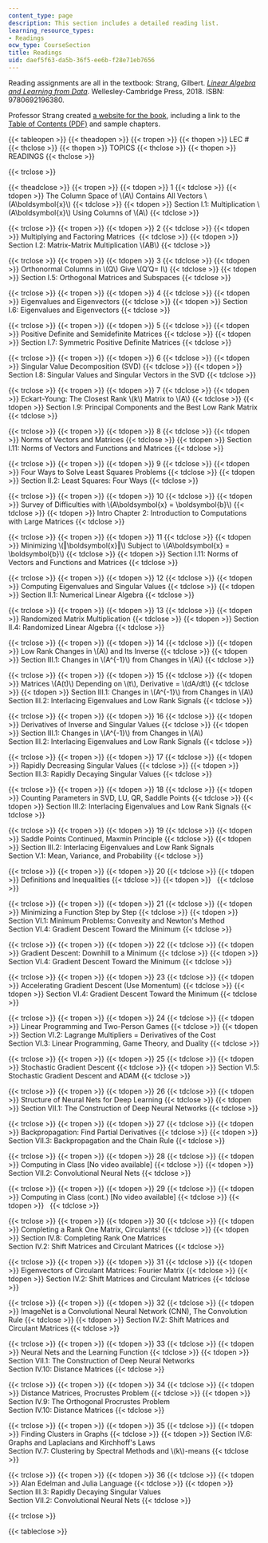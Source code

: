 ```yaml
---
content_type: page
description: This section includes a detailed reading list.
learning_resource_types:
- Readings
ocw_type: CourseSection
title: Readings
uid: daef5f63-da5b-36f5-ee6b-f28e71eb7656
---
```


Reading assignments are all in the textbook: Strang, Gilbert. _[Linear Algebra and Learning from Data](http://math.mit.edu/~gs/learningfromdata/)_. Wellesley-Cambridge Press, 2018. ISBN: 9780692196380.

Professor Strang created [a website for the book](http://math.mit.edu/~gs/learningfromdata/), including a link to the [Table of Contents (PDF)](http://math.mit.edu/%7Egs/learningfromdata/dsla_toc.pdf) and sample chapters.

{{< tableopen >}}
{{< theadopen >}}
{{< tropen >}}
{{< thopen >}}
LEC #
{{< thclose >}}
{{< thopen >}}
TOPICS
{{< thclose >}}
{{< thopen >}}
READINGS
{{< thclose >}}

{{< trclose >}}

{{< theadclose >}}
{{< tropen >}}
{{< tdopen >}}
1
{{< tdclose >}}
{{< tdopen >}}
The Column Space of \\(A\\) Contains All Vectors \\(A\\boldsymbol{x}\\)
{{< tdclose >}}
{{< tdopen >}}
Section I.1: Multiplication \\(A\\boldsymbol{x}\\) Using Columns of \\(A\\)
{{< tdclose >}}

{{< trclose >}}
{{< tropen >}}
{{< tdopen >}}
2
{{< tdclose >}}
{{< tdopen >}}
Multiplying and Factoring Matrices 
{{< tdclose >}}
{{< tdopen >}}
Section I.2: Matrix-Matrix Multiplication \\(AB\\)
{{< tdclose >}}

{{< trclose >}}
{{< tropen >}}
{{< tdopen >}}
3
{{< tdclose >}}
{{< tdopen >}}
Orthonormal Columns in \\(Q\\) Give \\(Q’Q= I\\)
{{< tdclose >}}
{{< tdopen >}}
Section I.5: Orthogonal Matrices and Subspaces
{{< tdclose >}}

{{< trclose >}}
{{< tropen >}}
{{< tdopen >}}
4
{{< tdclose >}}
{{< tdopen >}}
Eigenvalues and Eigenvectors
{{< tdclose >}}
{{< tdopen >}}
Section I.6: Eigenvalues and Eigenvectors
{{< tdclose >}}

{{< trclose >}}
{{< tropen >}}
{{< tdopen >}}
5
{{< tdclose >}}
{{< tdopen >}}
Positive Definite and Semidefinite Matrices
{{< tdclose >}}
{{< tdopen >}}
Section I.7: Symmetric Positive Definite Matrices
{{< tdclose >}}

{{< trclose >}}
{{< tropen >}}
{{< tdopen >}}
6
{{< tdclose >}}
{{< tdopen >}}
Singular Value Decomposition (SVD)
{{< tdclose >}}
{{< tdopen >}}
Section I.8: Singular Values and Singular Vectors in the SVD
{{< tdclose >}}

{{< trclose >}}
{{< tropen >}}
{{< tdopen >}}
7
{{< tdclose >}}
{{< tdopen >}}
Eckart-Young: The Closest Rank \\(k\\) Matrix to \\(A\\)
{{< tdclose >}}
{{< tdopen >}}
Section I.9: Principal Components and the Best Low Rank Matrix
{{< tdclose >}}

{{< trclose >}}
{{< tropen >}}
{{< tdopen >}}
8
{{< tdclose >}}
{{< tdopen >}}
Norms of Vectors and Matrices
{{< tdclose >}}
{{< tdopen >}}
Section I.11: Norms of Vectors and Functions and Matrices
{{< tdclose >}}

{{< trclose >}}
{{< tropen >}}
{{< tdopen >}}
9
{{< tdclose >}}
{{< tdopen >}}
Four Ways to Solve Least Squares Problems
{{< tdclose >}}
{{< tdopen >}}
Section II.2: Least Squares: Four Ways
{{< tdclose >}}

{{< trclose >}}
{{< tropen >}}
{{< tdopen >}}
10
{{< tdclose >}}
{{< tdopen >}}
Survey of Difficulties with \\(A\\boldsymbol{x} = \\boldsymbol{b}\\)
{{< tdclose >}}
{{< tdopen >}}
Intro Chapter 2: Introduction to Computations with Large Matrices
{{< tdclose >}}

{{< trclose >}}
{{< tropen >}}
{{< tdopen >}}
11
{{< tdclose >}}
{{< tdopen >}}
Minimizing \\(‖\\boldsymbol{x}‖\\) Subject to \\(A\\boldsymbol{x} = \\boldsymbol{b}\\)
{{< tdclose >}}
{{< tdopen >}}
Section I.11: Norms of Vectors and Functions and Matrices
{{< tdclose >}}

{{< trclose >}}
{{< tropen >}}
{{< tdopen >}}
12
{{< tdclose >}}
{{< tdopen >}}
Computing Eigenvalues and Singular Values
{{< tdclose >}}
{{< tdopen >}}
Section II.1: Numerical Linear Algebra
{{< tdclose >}}

{{< trclose >}}
{{< tropen >}}
{{< tdopen >}}
13
{{< tdclose >}}
{{< tdopen >}}
Randomized Matrix Multiplication
{{< tdclose >}}
{{< tdopen >}}
Section II.4: Randomized Linear Algebra
{{< tdclose >}}

{{< trclose >}}
{{< tropen >}}
{{< tdopen >}}
14
{{< tdclose >}}
{{< tdopen >}}
Low Rank Changes in \\(A\\) and Its Inverse
{{< tdclose >}}
{{< tdopen >}}
Section III.1: Changes in \\(A^{-1}\\) from Changes in \\(A\\)
{{< tdclose >}}

{{< trclose >}}
{{< tropen >}}
{{< tdopen >}}
15
{{< tdclose >}}
{{< tdopen >}}
Matrices \\(A(t)\\) Depending on \\(t\\), Derivative = \\(dA/dt\\)
{{< tdclose >}}
{{< tdopen >}}
Section III.1: Changes in \\(A^{-1}\\) from Changes in \\(A\\)  
Section III.2: Interlacing Eigenvalues and Low Rank Signals
{{< tdclose >}}

{{< trclose >}}
{{< tropen >}}
{{< tdopen >}}
16
{{< tdclose >}}
{{< tdopen >}}
Derivatives of Inverse and Singular Values
{{< tdclose >}}
{{< tdopen >}}
Section III.1: Changes in \\(A^{-1}\\) from Changes in \\(A\\)  
Section III.2: Interlacing Eigenvalues and Low Rank Signals
{{< tdclose >}}

{{< trclose >}}
{{< tropen >}}
{{< tdopen >}}
17
{{< tdclose >}}
{{< tdopen >}}
Rapidly Decreasing Singular Values
{{< tdclose >}}
{{< tdopen >}}
Section III.3: Rapidly Decaying Singular Values
{{< tdclose >}}

{{< trclose >}}
{{< tropen >}}
{{< tdopen >}}
18
{{< tdclose >}}
{{< tdopen >}}
Counting Parameters in SVD, LU, QR, Saddle Points
{{< tdclose >}}
{{< tdopen >}}
Section III.2: Interlacing Eigenvalues and Low Rank Signals
{{< tdclose >}}

{{< trclose >}}
{{< tropen >}}
{{< tdopen >}}
19
{{< tdclose >}}
{{< tdopen >}}
Saddle Points Continued, Maxmin Principle
{{< tdclose >}}
{{< tdopen >}}
Section III.2: Interlacing Eigenvalues and Low Rank Signals  
Section V.1: Mean, Variance, and Probability
{{< tdclose >}}

{{< trclose >}}
{{< tropen >}}
{{< tdopen >}}
20
{{< tdclose >}}
{{< tdopen >}}
Definitions and Inequalities
{{< tdclose >}}
{{< tdopen >}}
 
{{< tdclose >}}

{{< trclose >}}
{{< tropen >}}
{{< tdopen >}}
21
{{< tdclose >}}
{{< tdopen >}}
Minimizing a Function Step by Step
{{< tdclose >}}
{{< tdopen >}}
Section VI.1: Minimum Problems: Convexity and Newton's Method  
Section VI.4: Gradient Descent Toward the Minimum
{{< tdclose >}}

{{< trclose >}}
{{< tropen >}}
{{< tdopen >}}
22
{{< tdclose >}}
{{< tdopen >}}
Gradient Descent: Downhill to a Minimum
{{< tdclose >}}
{{< tdopen >}}
Section VI.4: Gradient Descent Toward the Minimum
{{< tdclose >}}

{{< trclose >}}
{{< tropen >}}
{{< tdopen >}}
23
{{< tdclose >}}
{{< tdopen >}}
Accelerating Gradient Descent (Use Momentum)
{{< tdclose >}}
{{< tdopen >}}
Section VI.4: Gradient Descent Toward the Minimum
{{< tdclose >}}

{{< trclose >}}
{{< tropen >}}
{{< tdopen >}}
24
{{< tdclose >}}
{{< tdopen >}}
Linear Programming and Two-Person Games
{{< tdclose >}}
{{< tdopen >}}
Section VI.2: Lagrange Multipliers = Derivatives of the Cost  
Section VI.3: Linear Programming, Game Theory, and Duality
{{< tdclose >}}

{{< trclose >}}
{{< tropen >}}
{{< tdopen >}}
25
{{< tdclose >}}
{{< tdopen >}}
Stochastic Gradient Descent
{{< tdclose >}}
{{< tdopen >}}
Section VI.5: Stochastic Gradient Descent and ADAM
{{< tdclose >}}

{{< trclose >}}
{{< tropen >}}
{{< tdopen >}}
26
{{< tdclose >}}
{{< tdopen >}}
Structure of Neural Nets for Deep Learning
{{< tdclose >}}
{{< tdopen >}}
Section VII.1: The Construction of Deep Neural Networks
{{< tdclose >}}

{{< trclose >}}
{{< tropen >}}
{{< tdopen >}}
27
{{< tdclose >}}
{{< tdopen >}}
Backpropagation: Find Partial Derivatives
{{< tdclose >}}
{{< tdopen >}}
Section VII.3: Backpropagation and the Chain Rule
{{< tdclose >}}

{{< trclose >}}
{{< tropen >}}
{{< tdopen >}}
28
{{< tdclose >}}
{{< tdopen >}}
Computing in Class \[No video available\]
{{< tdclose >}}
{{< tdopen >}}
Section VII.2: Convolutional Neural Nets
{{< tdclose >}}

{{< trclose >}}
{{< tropen >}}
{{< tdopen >}}
29
{{< tdclose >}}
{{< tdopen >}}
Computing in Class (cont.) \[No video available\]
{{< tdclose >}}
{{< tdopen >}}
 
{{< tdclose >}}

{{< trclose >}}
{{< tropen >}}
{{< tdopen >}}
30
{{< tdclose >}}
{{< tdopen >}}
Completing a Rank One Matrix, Circulants!
{{< tdclose >}}
{{< tdopen >}}
Section IV.8: Completing Rank One Matrices  
Section IV.2: Shift Matrices and Circulant Matrices
{{< tdclose >}}

{{< trclose >}}
{{< tropen >}}
{{< tdopen >}}
31
{{< tdclose >}}
{{< tdopen >}}
Eigenvectors of Circulant Matrices: Fourier Matrix
{{< tdclose >}}
{{< tdopen >}}
Section IV.2: Shift Matrices and Circulant Matrices
{{< tdclose >}}

{{< trclose >}}
{{< tropen >}}
{{< tdopen >}}
32
{{< tdclose >}}
{{< tdopen >}}
ImageNet is a Convolutional Neural Network (CNN), The Convolution Rule
{{< tdclose >}}
{{< tdopen >}}
Section IV.2: Shift Matrices and Circulant Matrices
{{< tdclose >}}

{{< trclose >}}
{{< tropen >}}
{{< tdopen >}}
33
{{< tdclose >}}
{{< tdopen >}}
Neural Nets and the Learning Function
{{< tdclose >}}
{{< tdopen >}}
Section VII.1: The Construction of Deep Neural Networks  
Section IV.10: Distance Matrices
{{< tdclose >}}

{{< trclose >}}
{{< tropen >}}
{{< tdopen >}}
34
{{< tdclose >}}
{{< tdopen >}}
Distance Matrices, Procrustes Problem
{{< tdclose >}}
{{< tdopen >}}
Section IV.9: The Orthogonal Procrustes Problem  
Section IV.10: Distance Matrices
{{< tdclose >}}

{{< trclose >}}
{{< tropen >}}
{{< tdopen >}}
35
{{< tdclose >}}
{{< tdopen >}}
Finding Clusters in Graphs
{{< tdclose >}}
{{< tdopen >}}
Section IV.6: Graphs and Laplacians and Kirchhoff's Laws  
Section IV.7: Clustering by Spectral Methods and \\(k\\)-means
{{< tdclose >}}

{{< trclose >}}
{{< tropen >}}
{{< tdopen >}}
36
{{< tdclose >}}
{{< tdopen >}}
Alan Edelman and Julia Language
{{< tdclose >}}
{{< tdopen >}}
Section III.3: Rapidly Decaying Singular Values  
Section VII.2: Convolutional Neural Nets
{{< tdclose >}}

{{< trclose >}}

{{< tableclose >}}